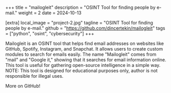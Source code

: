 +++
title = "mailogleit"
description = "OSINT Tool for finding people by e-mail."
weight = 2
date = 2024-10-13

[extra]
local_image = "project-2.jpg"
tagline = "OSINT Tool for finding people by e-mail."
github = "https://github.com/dincertekin/mailogleit"
tags = ["python", "osint", "cybersecurity"]
+++

Mailogleit is an OSINT tool that helps find email addresses on websites like GitHub, Spotify, Instagram, and Snapchat. It allows users to create custom modules to search for emails easily. The name "Mailogleit" comes from "mail" and "Google it," showing that it searches for email information online. This tool is useful for gathering open-source intelligence in a simple way.
NOTE: This tool is designed for educational purposes only, author is not responsible for illegal uses.

More on GitHub!
